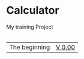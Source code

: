 # Calculator
My training Project
<br>
<br>
<table>
<tr>
<td>
The beginning
</td>
<td>
<a href= "https://github.com/abdallahatf/Calculator/blob/main/Calculator%20in%20Python.py"> V 0.00 </a>
</td>
</tr>
